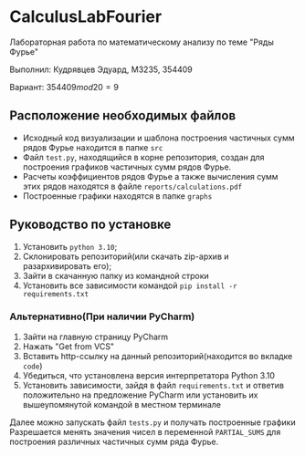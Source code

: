 # CalculusLabFourier
Лабораторная работа по математическому анализу по теме "Ряды Фурье"

Выполнил: Кудрявцев Эдуард, М3235, 354409

Вариант: $354409 mod 20 = 9$

## Расположение необходимых файлов
- Исходный код визуализации и шаблона построения частичных сумм рядов Фурье находится в папке `src`
- Файл `test.py`, находящийся в корне репозитория, создан для построения графиков частичных сумм рядов Фурье.
- Расчеты коэффициентов рядов Фурье а также вычисления сумм этих рядов находятся в файле `reports/calculations.pdf`
- Построенные графики находятся в папке `graphs`

## Руководство по установке
1. Установить `python 3.10`;
2. Склонировать репозиторий(или скачать zip-архив и разархивировать его);
3. Зайти в скачанную папку из командной строки
4. Установить все зависимости командой `pip install -r requirements.txt`

### Альтернативно(При наличии PyCharm)
1. Зайти на главную страницу PyCharm
2. Нажать "Get from VCS"
3. Вставить http-ссылку на данный репозиторий(находится во вкладке `code`)
4. Убедиться, что установлена версия интерпретатора Python 3.10
5. Установить зависимости, зайдя в файл `requirements.txt` и ответив положительно на предложение PyCharm или установить их вышеупомянутой командой в местном терминале

Далее можно запускать файл `tests.py` и получать построенные графики
Разрешается менять значения чисел в переменной `PARTIAL_SUMS` для построения различных частичных сумм ряда Фурье.
